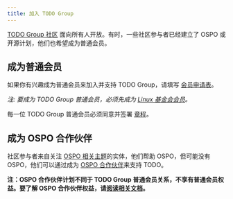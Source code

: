 ```yaml
---
title: 加入 TODO Group
---
```


[TODO Group 社区](/community/) 面向所有人开放。有时，一些社区参与者已经建立了 OSPO 或开源计划，他们也希望成为普通会员。

## 成为普通会员

如果你有兴趣成为普通会员来加入并支持 TODO Group，请填写 [会员申请表](https://enrollment.lfx.linuxfoundation.org/?project=todogroup)。

*注: 要成为 TODO Group 普通会员，必须先成为 [Linux 基金会会员](https://www.linuxfoundation.org/members/join)。*

每一位 TODO Group 普通会员必须同意并签署 [章程](https://github.com/todogroup/charter)。

## 成为 OSPO 合作伙伴

社区参与者来自关注 [OSPO 相关主题](https://ospomindmap.todogroup.org/)的实体，他们帮助 OSPO，但可能没有 OSPO，他们可以通过成为 [OSPO 合作伙伴](/associates)来支持 TODO。

**注：OSPO 合作伙伴计划不同于 TODO Group 普通会员关系，不享有普通会员权益。要了解 OSPO 合作伙伴权益，请[阅读相关文档](https://github.com/todogroup/governance/blob/main/OSPO-Associate-Program.md)。**
